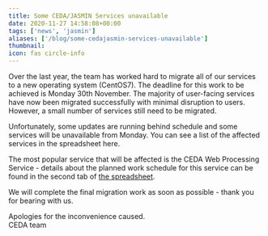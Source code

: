 ```yaml
---
title: Some CEDA/JASMIN Services unavailable
date: 2020-11-27 14:58:08+00:00
tags: ['news', 'jasmin']
aliases: ['/blog/some-cedajasmin-services-unavailable']
thumbnail: 
icon: fas circle-info
---
```


Over the last year, the team has worked hard to migrate all of our services to a new operating system (CentOS7). The deadline for this work to be achieved is Monday 30th November. The majority of user-facing services have now been migrated successfully with minimal disruption to users. However, a small number of services still need to be migrated.


Unfortunately, some updates are running behind schedule and some services will be unavailable from Monday. You can see a list of the affected services in the spreadsheet here.


The most popular service that will be affected is the CEDA Web Processing Service - details about the planned work schedule for this service can be found in the second tab of [the spreadsheet](https://docs.google.com/spreadsheets/d/1FNF3F4GuC8vXVD0mVU7nnswIziM97PMMzHbGWHi4W6k/edit#gid=0).


We will complete the final migration work as soon as possible - thank you for bearing with us.


Apologies for the inconvenience caused.   
CEDA team


